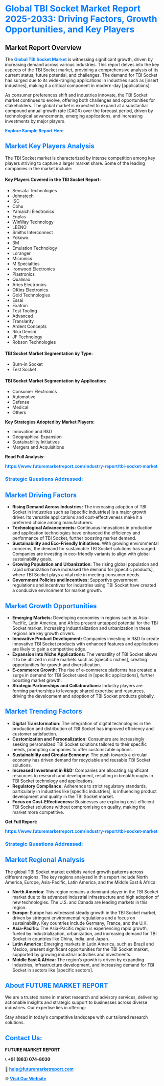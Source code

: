 <h1 style="color: #007BFF;">Global TBI Socket Market Report 2025-2033: Driving Factors, Growth Opportunities, and Key Players</h1>

<section id="overview">
<h2>Market Report Overview</h2>
<p>The <a href="https://www.futuremarketreport.com/industry-report/tbi-socket-market" style="color: #007BFF; text-decoration: none;"><strong>Global TBI Socket Market</strong></a> is witnessing significant growth, driven by increasing demand across various industries. This report delves into the key aspects of the TBI Socket market, providing a comprehensive analysis of its current status, future potential, and challenges. The demand for TBI Socket has surged due to its wide-ranging applications in industries such as [insert industries], making it a critical component in modern-day [applications].</p>
<p>As consumer preferences shift and industries innovate, the TBI Socket market continues to evolve, offering both challenges and opportunities for stakeholders. The global market is expected to expand at a substantial compound annual growth rate (CAGR) over the forecast period, driven by technological advancements, emerging applications, and increasing investments by major players.</p>
</section>

<section id="overview">
<p><a href="https://www.futuremarketreport.com/request-sample/reportId=115500" style="color: #007BFF; text-decoration: none;"><strong>Explore Sample Report Here</strong></a></p>
</section>

<section id="key-players">
<h2 style="color: #007BFF;">Market Key Players Analysis</h2>
<p>The TBI Socket market is characterized by intense competition among key players striving to capture a larger market share. Some of the leading companies in the market include:</p>
<h4>Key Players Covered in the TBI Socket Report:</h4>
<ul><li>Sensata Technologies</li><li>Johnstech</li><li>ISC</li><li>Cohu</li><li>Yamaichi Electronics</li><li>Enplas</li><li>WinWay Technology</li><li>LEENO</li><li>Smiths Interconnect</li><li>Yokowo</li><li>3M</li><li>Emulation Technology</li><li>Loranger</li><li>Micronics</li><li>M Specialties</li><li>Ironwood Electronics</li><li>Plastronics</li><li>Qualmax</li><li>Aries Electronics</li><li>OKins Electronics</li><li>Gold Technologies</li><li>Essai</li><li>Exatron</li><li>Test Tooling</li><li>Advanced</li><li>Translarity</li><li>Ardent Concepts</li><li>Rika Denshi</li><li>JF Technology</li><li>Robson Technologies</li></ul>
<h4>TBI Socket Market Segmentation by Type:</h4>
<ul><li>Burn-in Socket</li><li>Test Socket</li></ul>

<h4>TBI Socket Market Segmentation by Application:</h4>
<ul><li>Consumer Electronics</li><li>Automotive</li><li>Defense</li><li>Medical</li><li>Others</li></ul>
<p><strong>Key Strategies Adopted by Market Players:</strong></p>
<ul>
<li>Innovation and R&D</li>
<li>Geographical Expansion</li>
<li>Sustainability Initiatives</li>
<li>Mergers and Acquisitions</li>
</ul>
</section>

<section>
<p><strong>Read Full Analysis: </strong></p><a href="https://www.futuremarketreport.com/industry-report/tbi-socket-market" style="color: #007BFF; text-decoration: none;"><strong>https://www.futuremarketreport.com/industry-report/tbi-socket-market</strong></a>
<h3 style="color: #007BFF;">Strategic Questions Addressed:</h3>
</section>

<section id="driving-factors">
<h2 style="color: #007BFF;">Market Driving Factors</h2>
<ul>
<li><strong>Rising Demand Across Industries:</strong> The increasing adoption of TBI Socket in industries such as [specific industries] is a major growth driver. Its versatile applications and cost-effectiveness make it a preferred choice among manufacturers.</li>
<li><strong>Technological Advancements:</strong> Continuous innovations in production and application technologies have enhanced the efficiency and performance of TBI Socket, further boosting market demand.</li>
<li><strong>Sustainability and Eco-Friendly Initiatives:</strong> With growing environmental concerns, the demand for sustainable TBI Socket solutions has surged. Companies are investing in eco-friendly variants to align with global sustainability goals.</li>
<li><strong>Growing Population and Urbanization:</strong> The rising global population and rapid urbanization have increased the demand for [specific products], where TBI Socket plays a vital role in meeting consumer needs.</li>
<li><strong>Government Policies and Incentives:</strong> Supportive government regulations and incentives for industries using TBI Socket have created a conducive environment for market growth.</li>
</ul>
</section>

<section id="growth-opportunities">
<h2 style="color: #007BFF;">Market Growth Opportunities</h2>
<ul>
<li><strong>Emerging Markets:</strong> Developing economies in regions such as Asia-Pacific, Latin America, and Africa present untapped potential for the TBI Socket market. Increasing industrialization and urbanization in these regions are key growth drivers.</li>
<li><strong>Innovative Product Development:</strong> Companies investing in R&D to create innovative TBI Socket products with enhanced features and applications are likely to gain a competitive edge.</li>
<li><strong>Expansion into Niche Applications:</strong> The versatility of TBI Socket allows it to be utilized in niche markets such as [specific niches], creating opportunities for growth and diversification.</li>
<li><strong>E-commerce Growth:</strong> The rise of e-commerce platforms has created a surge in demand for TBI Socket used in [specific applications], further boosting market growth.</li>
<li><strong>Strategic Partnerships and Collaborations:</strong> Industry players are forming partnerships to leverage shared expertise and resources, driving the development and adoption of TBI Socket products globally.</li>
</ul>
</section>

<section id="trending-factors">
<h2 style="color: #007BFF;">Market Trending Factors</h2>
<ul>
<li><strong>Digital Transformation:</strong> The integration of digital technologies in the production and distribution of TBI Socket has improved efficiency and customer satisfaction.</li>
<li><strong>Customization and Personalization:</strong> Consumers are increasingly seeking personalized TBI Socket solutions tailored to their specific needs, prompting companies to offer customizable options.</li>
<li><strong>Sustainability and Circular Economy:</strong> The push towards a circular economy has driven demand for recyclable and reusable TBI Socket solutions.</li>
<li><strong>Increased Investment in R&D:</strong> Companies are allocating significant resources to research and development, resulting in breakthroughs in TBI Socket technology and applications.</li>
<li><strong>Regulatory Compliance:</strong> Adherence to strict regulatory standards, particularly in industries like [specific industries], is influencing product development and quality in the TBI Socket market.</li>
<li><strong>Focus on Cost-Effectiveness:</strong> Businesses are exploring cost-efficient TBI Socket solutions without compromising on quality, making the market more competitive.</li>
</ul>
</section>

<section>
<p><strong>Get Full Report: </strong></p><a href="https://www.futuremarketreport.com/industry-report/tbi-socket-market" style="color: #007BFF; text-decoration: none;"><strong>https://www.futuremarketreport.com/industry-report/tbi-socket-market</strong></a>
<h3 style="color: #007BFF;">Strategic Questions Addressed:</h3>
</section>


<section id="regional-analysis">
<h2 style="color: #007BFF;">Market Regional Analysis</h2>
<p>The global TBI Socket market exhibits varied growth patterns across different regions. The key regions analyzed in this report include North America, Europe, Asia-Pacific, Latin America, and the Middle East & Africa:</p>
<ul>
<li><strong>North America:</strong> This region remains a dominant player in the TBI Socket market due to its advanced industrial infrastructure and high adoption of new technologies. The U.S. and Canada are leading markets in this region.</li>
<li><strong>Europe:</strong> Europe has witnessed steady growth in the TBI Socket market, driven by stringent environmental regulations and a focus on sustainability. Key countries include Germany, France, and the U.K.</li>
<li><strong>Asia-Pacific:</strong> The Asia-Pacific region is experiencing rapid growth, fueled by industrialization, urbanization, and increasing demand for TBI Socket in countries like China, India, and Japan.</li>
<li><strong>Latin America:</strong> Emerging markets in Latin America, such as Brazil and Mexico, present significant opportunities for the TBI Socket market, supported by growing industrial activities and investments.</li>
<li><strong>Middle East & Africa:</strong> The region’s growth is driven by expanding industries, infrastructure development, and increasing demand for TBI Socket in sectors like [specific sectors].</li>
</ul>
</section>

<footer>
<h2 style="color: #007BFF;">About FUTURE MARKET REPORT</h2>
<p>We are a trusted name in market research and advisory services, delivering actionable insights and strategic support to businesses across diverse industries. Our expertise lies in offering:</p>

<p>Stay ahead in today’s competitive landscape with our tailored research solutions.</p>

<h2 style="color: #007BFF;">Contact Us:</h2>
<p><strong>FUTURE MARKET REPORT</strong></p>
<p>📞 <strong>+91 (883) 074-8030</strong></p>
<p>📧 <strong><a href="mailto:help@futuremarketreport.com" style="color: #007BFF;">help@futuremarketreport.com</a></strong></p>
<p>🌐 <strong><a href="https://www.futuremarketreport.com/" style="color: #007BFF;">Visit Our Website</a></strong></p>
</footer>